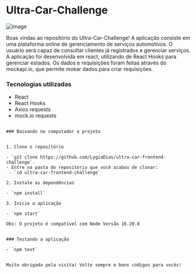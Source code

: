 # Ultra-Car-Challenge

![image](https://user-images.githubusercontent.com/87550002/232900568-97c50f2b-b7e6-4e5c-a89c-96d950f84c07.png)


Boas vindas ao repositório do Ultra-Car-Challenge! A aplicação consiste em uma plataforma online de gerenciamento de serviços automotivos.  O usuário será capaz de consultar clientes já registrados e  gerenciar serviços.  A aplicação foi desenvolvida em react, utilizando de React Hooks para gerenciar estados. Os dados e requisições foram feitas através do mockapi.io, que permite mokar dados para criar requisições.

### Tecnologias utilizadas

- React
- React Hooks
- Axios requests
- mock.io requests



 ```

### Baixando no computador o projeto


1. Clone o repositório

- `git clone https://github.com/LygiaDias/ultra-car-frontend-challenge`.
- Entre na pasta do repositório que você acabou de clonar:
  - `cd ultra-car-frontend-challenge`

2. Instale as dependências

- `npm install`

3. Inicie a aplicação

- `npm start` 

Obs: O projeto é compatível com Node Versão 16.20.0


### Testando a aplicação

- `npm test`


Muito obrigada pela visita! Volte sempre e bons códigos para vocês!
